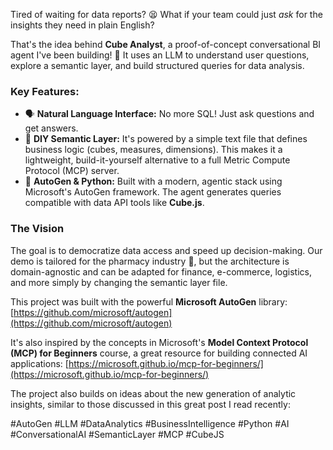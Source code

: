Tired of waiting for data reports? 😫 What if your team could just *ask* for the insights they need in plain English?

That's the idea behind **Cube Analyst**, a proof-of-concept conversational BI agent I've been building! 🤖 It uses an LLM to understand user questions, explore a semantic layer, and build structured queries for data analysis.

### Key Features:

- 🗣️ **Natural Language Interface:** No more SQL! Just ask questions and get answers.
- 🧠 **DIY Semantic Layer:** It's powered by a simple text file that defines business logic (cubes, measures, dimensions). This makes it a lightweight, build-it-yourself alternative to a full Metric Compute Protocol (MCP) server.
- 🚀 **AutoGen & Python:** Built with a modern, agentic stack using Microsoft's AutoGen framework. The agent generates queries compatible with data API tools like **Cube.js**.

### The Vision

The goal is to democratize data access and speed up decision-making. Our demo is tailored for the pharmacy industry 💊, but the architecture is domain-agnostic and can be adapted for finance, e-commerce, logistics, and more simply by changing the semantic layer file.


This project was built with the powerful **Microsoft AutoGen** library:
[https://github.com/microsoft/autogen](https://github.com/microsoft/autogen)

It's also inspired by the concepts in Microsoft's **Model Context Protocol (MCP) for Beginners** course, a great resource for building connected AI applications:
[https://microsoft.github.io/mcp-for-beginners/](https://microsoft.github.io/mcp-for-beginners/)

The project also builds on ideas about the new generation of analytic insights, similar to those discussed in this great post I read recently:

#AutoGen #LLM #DataAnalytics #BusinessIntelligence #Python #AI #ConversationalAI #SemanticLayer #MCP #CubeJS
